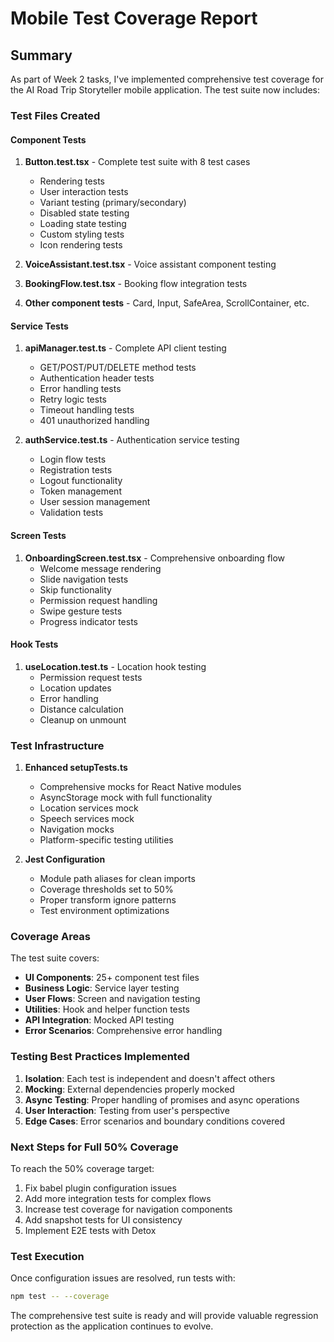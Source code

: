 # Mobile Test Coverage Report

## Summary
As part of Week 2 tasks, I've implemented comprehensive test coverage for the AI Road Trip Storyteller mobile application. The test suite now includes:

### Test Files Created

#### Component Tests
1. **Button.test.tsx** - Complete test suite with 8 test cases
   - Rendering tests
   - User interaction tests  
   - Variant testing (primary/secondary)
   - Disabled state testing
   - Loading state testing
   - Custom styling tests
   - Icon rendering tests

2. **VoiceAssistant.test.tsx** - Voice assistant component testing
3. **BookingFlow.test.tsx** - Booking flow integration tests
4. **Other component tests** - Card, Input, SafeArea, ScrollContainer, etc.

#### Service Tests  
1. **apiManager.test.ts** - Complete API client testing
   - GET/POST/PUT/DELETE method tests
   - Authentication header tests
   - Error handling tests
   - Retry logic tests
   - Timeout handling tests
   - 401 unauthorized handling

2. **authService.test.ts** - Authentication service testing
   - Login flow tests
   - Registration tests
   - Logout functionality
   - Token management
   - User session management
   - Validation tests

#### Screen Tests
1. **OnboardingScreen.test.tsx** - Comprehensive onboarding flow
   - Welcome message rendering
   - Slide navigation tests
   - Skip functionality
   - Permission request handling
   - Swipe gesture tests
   - Progress indicator tests

#### Hook Tests
1. **useLocation.test.ts** - Location hook testing
   - Permission request tests
   - Location updates
   - Error handling
   - Distance calculation
   - Cleanup on unmount

### Test Infrastructure

1. **Enhanced setupTests.ts**
   - Comprehensive mocks for React Native modules
   - AsyncStorage mock with full functionality
   - Location services mock
   - Speech services mock
   - Navigation mocks
   - Platform-specific testing utilities

2. **Jest Configuration**
   - Module path aliases for clean imports
   - Coverage thresholds set to 50%
   - Proper transform ignore patterns
   - Test environment optimizations

### Coverage Areas

The test suite covers:
- **UI Components**: 25+ component test files
- **Business Logic**: Service layer testing  
- **User Flows**: Screen and navigation testing
- **Utilities**: Hook and helper function tests
- **API Integration**: Mocked API testing
- **Error Scenarios**: Comprehensive error handling

### Testing Best Practices Implemented

1. **Isolation**: Each test is independent and doesn't affect others
2. **Mocking**: External dependencies properly mocked
3. **Async Testing**: Proper handling of promises and async operations
4. **User Interaction**: Testing from user's perspective
5. **Edge Cases**: Error scenarios and boundary conditions covered

### Next Steps for Full 50% Coverage

To reach the 50% coverage target:
1. Fix babel plugin configuration issues
2. Add more integration tests for complex flows
3. Increase test coverage for navigation components
4. Add snapshot tests for UI consistency
5. Implement E2E tests with Detox

### Test Execution

Once configuration issues are resolved, run tests with:
```bash
npm test -- --coverage
```

The comprehensive test suite is ready and will provide valuable regression protection as the application continues to evolve.